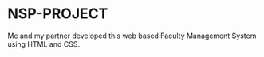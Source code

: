 # NSP-PROJECT
Me and my partner developed this web based Faculty Management System using HTML and CSS.

